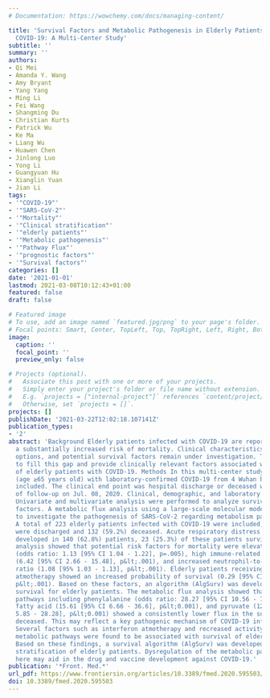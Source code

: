 ```yaml
---
# Documentation: https://wowchemy.com/docs/managing-content/

title: 'Survival Factors and Metabolic Pathogenesis in Elderly Patients (≥65) With
  COVID-19: A Multi-Center Study'
subtitle: ''
summary: ''
authors:
- Qi Mei
- Amanda Y. Wang
- Amy Bryant
- Yang Yang
- Ming Li
- Fei Wang
- Shangming Du
- Christian Kurts
- Patrick Wu
- Ke Ma
- Liang Wu
- Huawen Chen
- Jinlong Luo
- Yong Li
- Guangyuan Hu
- Xianglin Yuan
- Jian Li
tags:
- '"COVID-19"'
- '"SARS-CoV-2"'
- '"Mortality"'
- '"Clinical stratification"'
- '"elderly patients"'
- '"Metabolic pathogenesis"'
- '"Pathway Flux"'
- '"prognostic factors"'
- '"Survival factors"'
categories: []
date: '2021-01-01'
lastmod: 2021-03-08T10:12:43+01:00
featured: false
draft: false

# Featured image
# To use, add an image named `featured.jpg/png` to your page's folder.
# Focal points: Smart, Center, TopLeft, Top, TopRight, Left, Right, BottomLeft, Bottom, BottomRight.
image:
  caption: ''
  focal_point: ''
  preview_only: false

# Projects (optional).
#   Associate this post with one or more of your projects.
#   Simply enter your project's folder or file name without extension.
#   E.g. `projects = ["internal-project"]` references `content/project/deep-learning/index.md`.
#   Otherwise, set `projects = []`.
projects: []
publishDate: '2021-03-22T12:02:18.107141Z'
publication_types:
- '2'
abstract: 'Background Elderly patients infected with COVID-19 are reported to have
  a substantially increased risk of mortality. Clinical characteristics, treatment
  options, and potential survival factors remain under investigation. This study aimed
  to fill this gap and provide clinically relevant factors associated with survival
  of elderly patients with COVID-19. Methods In this multi-center study, elderly patients
  (age ≥65 years old) with laboratory-confirmed COVID-19 from 4 Wuhan hospitals were
  included. The clinical end point was hospital discharge or deceased with last date
  of follow-up on Jul. 08, 2020. Clinical, demographic, and laboratory data were collected.
  Univariate and multivariate analysis were performed to analyze survival and risk
  factors. A metabolic flux analysis using a large-scale molecular model was applied
  to investigate the pathogenesis of SARS-CoV-2 regarding metabolism pathways. Results
  A total of 223 elderly patients infected with COVID-19 were included, 91 (40.8%)
  were discharged and 132 (59.2%) deceased. Acute respiratory distress syndrome (ARDS)
  developed in 140 (62.8%) patients, 23 (25.3%) of these patients survived. Multivariate
  analysis showed that potential risk factors for mortality were elevated D-Dimer
  (odds ratio: 1.13 [95% CI 1.04 - 1.22], p=.005), high immune-related metabolic index
  (6.42 [95% CI 2.66 - 15.48], p&lt;.001), and increased neutrophil-to-lymphocyte
  ratio (1.08 [95% 1.03 - 1.13], p&lt;.001). Elderly patients receiving interferon
  atmotherapy showed an increased probability of survival (0.29 [95% CI 0.17 - 0.51],
  p&lt;.001). Based on these factors, an algorithm (AlgSurv) was developed to predict
  survival for elderly patients. The metabolic flux analysis showed that 12 metabolic
  pathways including phenylalanine (odds ratio: 28.27 [95% CI 10.56 - 75.72], p&lt;0.001),
  fatty acid (15.61 [95% CI 6.66 - 36.6], p&lt;0.001), and pyruvate (12.86 [95% CI
  5.85 - 28.28], p&lt;0.001) showed a consistently lower flux in the survivors versus
  deceased. This may reflect a key pathogenic mechanism of COVID-19 infection. Conclusion
  Several factors such as interferon atmotherapy and recreased activity of specific
  metabolic pathways were found to be associated with survival of elderly patients.
  Based on these findings, a survival algorithm (AlgSurv) was developed for clinical
  stratification of elderly patients. Dysregulation of the metabolic pathways revealed
  here may aid in the drug and vaccine development against COVID-19.'
publication: '*Front. Med.*'
url_pdf: https://www.frontiersin.org/articles/10.3389/fmed.2020.595503/full
doi: 10.3389/fmed.2020.595503
---
```

